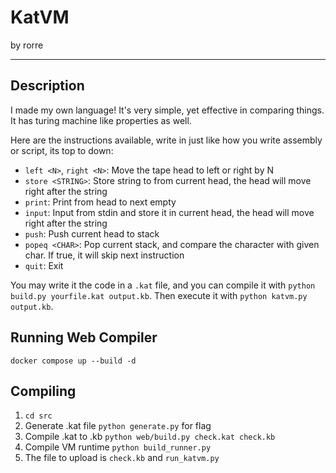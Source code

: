 # KatVM

by rorre

---

## Description

I made my own language! It's very simple, yet effective in comparing things. It has turing machine like properties as well.

Here are the instructions available, write in just like how you write assembly or script, its top to down:

- `left <N>`, `right <N>`: Move the tape head to left or right by N
- `store <STRING>`: Store string to from current head, the head will move right after the string
- `print`: Print from head to next empty
- `input`: Input from stdin and store it in current head, the head will move right after the string
- `push`: Push current head to stack
- `popeq <CHAR>`: Pop current stack, and compare the character with given char. If true, it will skip next instruction
- `quit`: Exit

You may write it the code in a `.kat` file, and you can compile it with `python build.py yourfile.kat output.kb`. Then execute it
with `python katvm.py output.kb`.

## Running Web Compiler

```
docker compose up --build -d
```

## Compiling

1. `cd src`
2. Generate .kat file `python generate.py` for flag
3. Compile .kat to .kb `python web/build.py check.kat check.kb`
4. Compile VM runtime `python build_runner.py`
5. The file to upload is `check.kb` and `run_katvm.py`
